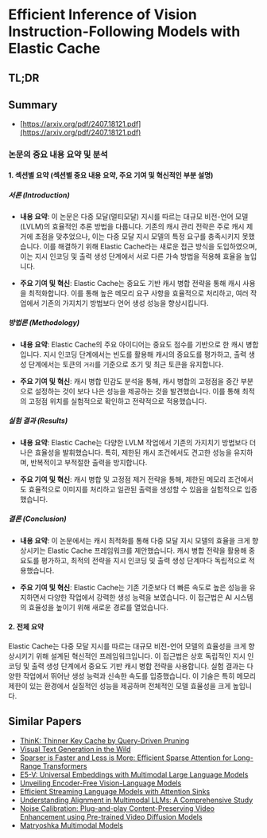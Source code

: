 # Efficient Inference of Vision Instruction-Following Models with Elastic Cache
## TL;DR
## Summary
- [https://arxiv.org/pdf/2407.18121.pdf](https://arxiv.org/pdf/2407.18121.pdf)

### 논문의 중요 내용 요약 및 분석

#### 1. 섹션별 요약 (섹션별 중요 내용 요약, 주요 기여 및 혁신적인 부분 설명)

##### 서론 (Introduction)
 - **내용 요약**: 이 논문은 다중 모달(멀티모달) 지시를 따르는 대규모 비전-언어 모델(LVLM)의 효율적인 추론 방법을 다룹니다. 기존의 캐시 관리 전략은 주로 캐시 제거에 초점을 맞추었으나, 이는 다중 모달 지시 모델의 특정 요구를 충족시키지 못했습니다. 이를 해결하기 위해 Elastic Cache라는 새로운 접근 방식을 도입하였으며, 이는 지시 인코딩 및 출력 생성 단계에서 서로 다른 가속 방법을 적용해 효율을 높입니다.

 - **주요 기여 및 혁신**: Elastic Cache는 중요도 기반 캐시 병합 전략을 통해 캐시 사용을 최적화합니다. 이를 통해 높은 메모리 요구 사항을 효율적으로 처리하고, 여러 작업에서 기존의 가지치기 방법보다 언어 생성 성능을 향상시킵니다.

##### 방법론 (Methodology)
 - **내용 요약**: Elastic Cache의 주요 아이디어는 중요도 점수를 기반으로 한 캐시 병합입니다. 지시 인코딩 단계에서는 빈도를 활용해 캐시의 중요도를 평가하고, 출력 생성 단계에서는 토큰의 `거리`를 기준으로 초기 및 최근 토큰을 유지합니다.

 - **주요 기여 및 혁신**: 캐시 병합 민감도 분석을 통해, 캐시 병합의 고정점을 중간 부분으로 설정하는 것이 보다 나은 성능을 제공하는 것을 발견했습니다. 이를 통해 최적의 고정점 위치를 실험적으로 확인하고 전략적으로 적용했습니다.

##### 실험 결과 (Results)
 - **내용 요약**: Elastic Cache는 다양한 LVLM 작업에서 기존의 가지치기 방법보다 더 나은 효율성을 발휘했습니다. 특히, 제한된 캐시 조건에서도 견고한 성능을 유지하며, 반복적이고 부적절한 출력을 방지합니다.

 - **주요 기여 및 혁신**: 캐시 병합 및 고정점 제거 전략을 통해, 제한된 메모리 조건에서도 효율적으로 이미지를 처리하고 일관된 출력을 생성할 수 있음을 실험적으로 입증했습니다.

##### 결론 (Conclusion)
 - **내용 요약**: 이 논문에서는 캐시 최적화를 통해 다중 모달 지시 모델의 효율을 크게 향상시키는 Elastic Cache 프레임워크를 제안했습니다. 캐시 병합 전략을 활용해 중요도를 평가하고, 최적의 전략을 지시 인코딩 및 출력 생성 단계마다 독립적으로 적용했습니다.

 - **주요 기여 및 혁신**: Elastic Cache는 기존 기준보다 더 빠른 속도로 높은 성능을 유지하면서 다양한 작업에서 강력한 생성 능력을 보였습니다. 이 접근법은 AI 시스템의 효율성을 높이기 위해 새로운 경로를 열었습니다.

#### 2. 전체 요약

Elastic Cache는 다중 모달 지시를 따르는 대규모 비전-언어 모델의 효율성을 크게 향상시키기 위해 설계된 혁신적인 프레임워크입니다. 이 접근법은 상호 독립적인 지시 인코딩 및 출력 생성 단계에서 중요도 기반 캐시 병합 전략을 사용합니다. 실험 결과는 다양한 작업에서 뛰어난 생성 능력과 신속한 속도를 입증했습니다. 이 기술은 특히 메모리 제한이 있는 환경에서 실질적인 성능을 제공하며 전체적인 모델 효율성을 크게 높입니다.

## Similar Papers
- [ThinK: Thinner Key Cache by Query-Driven Pruning](2407.21018.md)
- [Visual Text Generation in the Wild](2407.14138.md)
- [Sparser is Faster and Less is More: Efficient Sparse Attention for Long-Range Transformers](2406.16747.md)
- [E5-V: Universal Embeddings with Multimodal Large Language Models](2407.12580.md)
- [Unveiling Encoder-Free Vision-Language Models](2406.11832.md)
- [Efficient Streaming Language Models with Attention Sinks](2309.17453.md)
- [Understanding Alignment in Multimodal LLMs: A Comprehensive Study](2407.02477.md)
- [Noise Calibration: Plug-and-play Content-Preserving Video Enhancement using Pre-trained Video Diffusion Models](2407.10285.md)
- [Matryoshka Multimodal Models](2405.17430.md)

